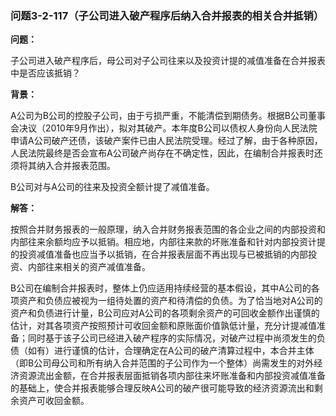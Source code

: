 ### 问题3-2-117（子公司进入破产程序后纳入合并报表的相关合并抵销）

**问题：**

子公司进入破产程序后，母公司对子公司往来以及投资计提的减值准备在合并报表中是否应该抵销？

**背景：**

A公司为B公司的控股子公司，由于亏损严重，不能清偿到期债务。根据B公司董事会决议（2010年9月作出），拟对其破产。本年度B公司以债权人身份向人民法院申请A公司破产还债，该破产案件已由人民法院受理。经过了解，由于各种原因，人民法院最终是否会宣布A公司破产尚存在不确定性，因此，在编制合并报表时还须将其纳入合并报表范围。

B公司对与A公司的往来及投资全额计提了减值准备。

**解答：**

按照合并财务报表的一般原理，纳入合并财务报表范围的各企业之间的内部投资和内部往来余额均应予以抵销。相应地，内部往来款的坏账准备和针对内部投资计提的投资减值准备也应当予以抵销，在合并报表层面不再出现与已被抵销的内部投资、内部往来相关的资产减值准备。

B公司在编制合并报表时，整体上仍应适用持续经营的基本假设，其中A公司的各项资产和负债应被视为一组待处置的资产和待清偿的负债。为了恰当地对A公司的资产和负债进行计量，B公司应对A公司的各项剩余资产的可回收金额作出谨慎的估计，对其各项资产按照预计可收回金额和原账面价值孰低计量，充分计提减值准备；同时基于该子公司已经进入破产程序的实际情况，对破产过程中尚须发生的负债（如有）进行谨慎的估计，合理确定在A公司的破产清算过程中，本合并主体（即B公司母公司和所有纳入合并范围的子公司作为一个整体）尚需发生的对外经济资源流出金额，在合并报表层面抵销各项内部往来坏账准备和内部投资减值准备的基础上，使合并报表能够合理反映A公司的破产很可能导致的经济资源流出和剩余资产可收回金额。